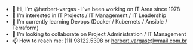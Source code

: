 - 👋 Hi, I’m @herbert-vargas - I´ve been working on IT Area since 1978
- 👀 I’m interested in IT Projects / IT Management / IT Leadership
- 🌱 I’m currently learning Devops (Docker / Kubernets / Ansible / Terraform)
- 💞️ I’m looking to collaborate on Project Administration / IT Management
- 📫 How to reach me: (11) 98122.5398 or herbert.vargas@lwmail.com.br

<!---
herbert-vargas/herbert-vargas is a ✨ special ✨ repository because its `README.md` (this file) appears on your GitHub profile.
You can click the Preview link to take a look at your changes.
--->
